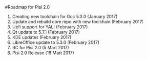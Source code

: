 #Roadmap for Pisi 2.0
1. Creating new toolchain for Gcc 5.3.0 (January 2017)
2. Update and rebuild core repo with new toolchain (February 2017)
3. Uefi support for YALI (February 2017)
4. Qt  update to 5.7.1 (February 2017)
5. KDE updates (February 2017)
6. LibreOffice update to 5.3.0 (February 2017)
7. RC for Pisi 2.0 (5 Mart 2017)
8. Pisi 2.0 Release (18 Mart 2017)
